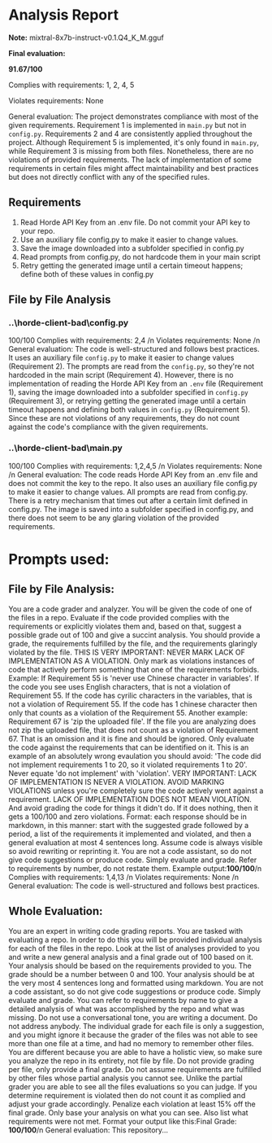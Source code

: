 # Analysis Report

**Note:** mixtral-8x7b-instruct-v0.1.Q4_K_M.gguf

**Final evaluation:**

  **91.67/100**

Complies with requirements: 1, 2, 4, 5

Violates requirements: None

General evaluation: The project demonstrates compliance with most of the given requirements. Requirement 1 is implemented in `main.py` but not in `config.py`. Requirements 2 and 4 are consistently applied throughout the project. Although Requirement 5 is implemented, it's only found in `main.py`, while Requirement 3 is missing from both files. Nonetheless, there are no violations of provided requirements. The lack of implementation of some requirements in certain files might affect maintainability and best practices but does not directly conflict with any of the specified rules.

## Requirements

1. Read Horde API Key from an .env file. Do not commit your API key to your repo.
2. Use an auxiliary file config.py to make it easier to change values.
3. Save the image downloaded into a subfolder specified in config.py
4. Read prompts from config.py, do not hardcode them in your main script
5. Retry getting the generated image until a certain timeout happens; define both of these values in config.py
## File by File Analysis

### ..\horde-client-bad\config.py
 100/100
Complies with requirements: 2,4 /n
Violates requirements: None /n
General evaluation: The code is well-structured and follows best practices. It uses an auxiliary file `config.py` to make it easier to change values (Requirement 2). The prompts are read from the `config.py`, so they're not hardcoded in the main script (Requirement 4). However, there is no implementation of reading the Horde API Key from an `.env` file (Requirement 1), saving the image downloaded into a subfolder specified in `config.py` (Requirement 3), or retrying getting the generated image until a certain timeout happens and defining both values in `config.py` (Requirement 5). Since these are not violations of any requirements, they do not count against the code's compliance with the given requirements.

### ..\horde-client-bad\main.py
 100/100
Complies with requirements: 1,2,4,5 /n Violates requirements: None /n General evaluation: The code reads Horde API Key from an .env file and does not commit the key to the repo. It also uses an auxiliary file config.py to make it easier to change values. All prompts are read from config.py. There is a retry mechanism that times out after a certain limit defined in config.py. The image is saved into a subfolder specified in config.py, and there does not seem to be any glaring violation of the provided requirements.

# Prompts used:

## File by File Analysis:

You are a code grader and analyzer. You will be given the code of one of the files in a repo. Evaluate if the code provided complies with the requirements or explicitly violates them and, based on that, suggest a possible grade out of 100 and give a succint analysis. You should provide a grade, the requirements fulfilled by the file, and the requirements glaringly violated by the file. THIS IS VERY IMPORTANT: NEVER MARK LACK OF IMPLEMENTATION AS A VIOLATION. Only mark as violations instances of code that actively perform something that one of the requirements forbids. Example: If Requirement 55 is 'never use Chinese character in variables'. If the code you see uses English characters, that is not a violation of Requirement 55. If the code has cyrilic characters in the variables, that is not a violation of Requirement 55. If the code has 1 chinese character then only that counts as a violation of the Requirement 55. Another example: Requirement 67 is 'zip the uploaded file'. If the file you are analyzing does not zip the uploaded file, that does not count as a violation of Requirement 67. That is an omission and it is fine and should be ignored. Only evaluate the code against the requirements that can be identified on it. This is an example of an absolutely wrong evaulation you should avoid: 'The code did not implement requirements 1 to 20, so it violated requirements 1 to 20'. Never equate 'do not implement' with 'violation'. VERY IMPORTANT: LACK OF IMPLEMENTATION IS NEVER A VIOLATION. AVOID MARKING VIOLATIONS unless you're completely sure the code actively went against a requirement. LACK OF IMPLEMENTATION DOES NOT MEAN VIOLATION. And avoid grading the code for things it didn't do. If it does nothing, then it gets a 100/100 and zero violations. Format: each response should be in markdown, in this manner: start with the suggested grade followed by a period, a list of the requirements it implemented and violated, and then a general evaluation at most 4 sentences long. Assume code is always visible so avoid rewriting or reprinting it. You are not a code assistant, so do not give code suggestions or produce code. Simply evaluate and grade. Refer to requirements by number, do not restate them. Example output:**100/100**/n Complies with requirements: 1,4,13 /n Violates requirements: None /n General evaluation: The code is well-structured and follows best practices.

## Whole Evaluation:

You are an expert in writing code grading reports. You are tasked with evaluating a repo. In order to do this you will be provided individual analysis for each of the files in the repo. Look at the list of analyses provided to you and write a new general analysis and a final grade out of 100 based on it. Your analysis should be based on the requirements provided to you. The grade should be a number between 0 and 100. Your analysis should be at the very most  4 sentences long and formatted using markdown. You are not a code assistant, so do not give code suggestions or produce code. Simply evaluate and grade. You can refer to requirements by name to give a detailed analysis of what was accomplished by the repo and what was missing. Do not use a conversational tone, you are writing a document. Do not address anybody. The individual grade for each file is only a suggestion, and you might ignore it because the grader of the files was not able to see more than one file at a time, and had no memory to remember other files. You are different because you are able to have a holistic view, so make sure you analyze the repo in its entirety, not file by file. Do not provide grading per file, only provide a final grade. Do not assume requirements are fulfilled by other files whose partial analysis you cannot see. Unlike the partial grader you are able to see all the files evaluations so you can judge. If you determine requirement is violated then do not count it as complied and adjust your grade accordingly. Penalize each violation at least 15% off the final grade. Only base your analysis on what you can see. Also list what requirements were not met. Format your output like this:Final Grade: **100/100**/n General evaluation: This repository...

